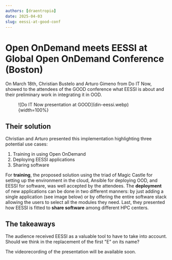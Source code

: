 ```yaml
---
authors: [draentropia]
date: 2025-04-03
slug: eessi-at-good-conf
---
```


# Open OnDemand meets EESSI at Global Open OnDemand Conference (Boston)

On March 18th, Christian Bustelo and Arturo Gimeno from Do IT Now, showed to the attendees of the GOOD conference what EESSI is about and their preliminary work in integrating it in OOD. 

<figure markdown="span">
![Do IT Now presentation at GOOD](din-eessi.webp){width=100%}
</figure>

<!-- more -->

## Their solution

Christian and Arturo presented this implementation highlighting three potential use cases:
1. Training in using Open OnDemand
2. Deploying EESSI applications
3. Sharing software

For **training**, the proposed solution using the triad of Magic Castle for setting up the environment in the cloud, Ansible for deploying OOD, and EESSI for software, was well accepted by the attendees. The **deployment** of new applications can be done in two different manners: by just adding a single application (see image below) or by offering the entire software stack allowing the users to select all the modules they need. Last, they presented how EESSI is fitted to **share software** among different HPC centers.

## The takeaways

The audience received EESSI as a valuable tool to have to take into account. Should we think in the replacement of the first "E" on its name?

The videorecording of the presentation will be available soon.